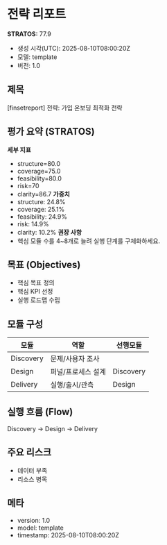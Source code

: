 # 전략 리포트  
**STRATOS:** 77.9

- 생성 시각(UTC): 2025-08-10T08:00:20Z
- 모델: template
- 버전: 1.0

## 제목
[finsetreport] 전략: 가입 온보딩 최적화 전략

## 평가 요약 (STRATOS)
**세부 지표**
- structure=80.0
- coverage=75.0
- feasibility=80.0
- risk=70
- clarity=86.7
**가중치**
- structure: 24.8%
- coverage: 25.1%
- feasibility: 24.9%
- risk: 14.9%
- clarity: 10.2%
**권장 사항**
- 핵심 모듈 수를 4~8개로 늘려 실행 단계를 구체화하세요.

## 목표 (Objectives)
- 핵심 목표 정의
- 핵심 KPI 선정
- 실행 로드맵 수립

## 모듈 구성
| 모듈 | 역할 | 선행모듈 |
| --- | --- | --- |
| Discovery | 문제/사용자 조사 |  |
| Design | 퍼널/프로세스 설계 | Discovery |
| Delivery | 실행/출시/관측 | Design |

## 실행 흐름 (Flow)
Discovery → Design → Delivery

## 주요 리스크
- 데이터 부족
- 리소스 병목

## 메타
- version: 1.0
- model: template
- timestamp: 2025-08-10T08:00:20Z
